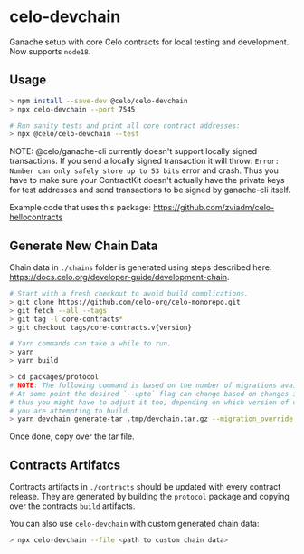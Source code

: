 # celo-devchain

Ganache setup with core Celo contracts for local testing and development.
Now supports `node18`.

## Usage

``` bash
> npm install --save-dev @celo/celo-devchain
> npx celo-devchain --port 7545
```

``` bash
# Run sanity tests and print all core contract addresses:
> npx @celo/celo-devchain --test
```

NOTE: @celo/ganache-cli currently doesn't support locally signed transactions. If you send
a locally signed transaction it will throw: `Error: Number can only safely store up to 53 bits`
error and crash. Thus you have to make sure your ContractKit doesn't actually have the private
keys for test addresses and send transactions to be signed by ganache-cli itself.

Example code that uses this package: <https://github.com/zviadm/celo-hellocontracts>

## Generate New Chain Data

Chain data in `./chains` folder is generated using steps described here: <https://docs.celo.org/developer-guide/development-chain>.

``` bash
# Start with a fresh checkout to avoid build complications.
> git clone https://github.com/celo-org/celo-monorepo.git
> git fetch --all --tags
> git tag -l core-contracts*
> git checkout tags/core-contracts.v{version}

# Yarn commands can take a while to run.
> yarn
> yarn build

> cd packages/protocol
# NOTE: The following command is based on the number of migrations available in the protocol package. 
# At some point the desired `--upto` flag can change based on changes in core-contracts, 
# thus you might have to adjust it too, depending on which version of core-contracts
# you are attempting to build.
> yarn devchain generate-tar .tmp/devchain.tar.gz --migration_override ../../node_modules/@celo/dev-utils/lib/migration-override.json --upto 28 --release_gold_contracts scripts/truffle/releaseGoldExampleConfigs.json
```

Once done, copy over the tar file.

## Contracts Artifatcs

Contracts artifacts in `./contracts` should be updated with every contract release. They are generated by building the `protocol` package and copying over the contracts `build` artifacts.

You can also use `celo-devchain` with custom generated chain data:

``` bash
> npx celo-devchain --file <path to custom chain data>
```
